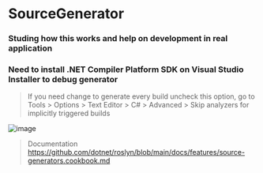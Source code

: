 # SourceGenerator

### Studing how this works and help on development in real application 

### Need to install .NET Compiler Platform SDK on Visual Studio Installer to debug generator

> If you need change to generate every build uncheck this option, go to Tools > Options > Text Editor > C# > Advanced > Skip analyzers for implicitly triggered builds

![image](https://user-images.githubusercontent.com/29046046/182046405-2fc0a7a2-0396-4da7-8a76-74f8d68bbe1b.png)


> Documentation
https://github.com/dotnet/roslyn/blob/main/docs/features/source-generators.cookbook.md
